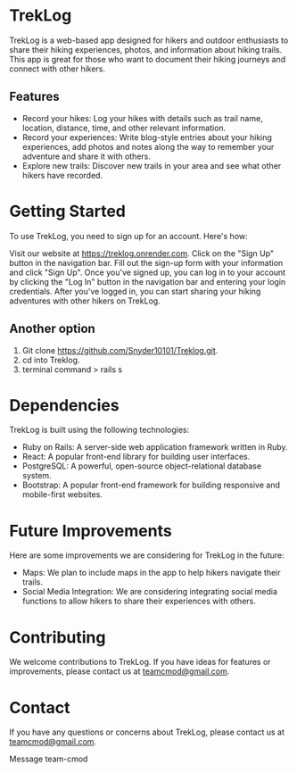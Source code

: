 # TrekLog

TrekLog is a web-based app designed for hikers and outdoor enthusiasts to share their hiking experiences, photos, and information about hiking trails. This app is great for those who want to document their hiking journeys and connect with other hikers.

## Features

* Record your hikes: Log your hikes with details such as trail name, location, distance, time, and other relevant information.
* Record your experiences: Write blog-style entries about your hiking experiences, add photos and notes along the way to remember your adventure and share it with others.
* Explore new trails: Discover new trails in your area and see what other hikers have recorded.

# Getting Started

To use TrekLog, you need to sign up for an account. Here's how:

Visit our website at https://treklog.onrender.com.
Click on the "Sign Up" button in the navigation bar.
Fill out the sign-up form with your information and click "Sign Up".
Once you've signed up, you can log in to your account by clicking the "Log In" button in the navigation bar and entering your login credentials.
After you've logged in, you can start sharing your hiking adventures with other hikers on TrekLog.

## Another option 

1. Git clone https://github.com/Snyder10101/Treklog.git.
2. cd into Treklog.
3. terminal command > rails s

# Dependencies

TrekLog is built using the following technologies:

* Ruby on Rails: A server-side web application framework written in Ruby.
* React: A popular front-end library for building user interfaces.
* PostgreSQL: A powerful, open-source object-relational database system.
* Bootstrap: A popular front-end framework for building responsive and mobile-first websites.

# Future Improvements

Here are some improvements we are considering for TrekLog in the future:

* Maps: We plan to include maps in the app to help hikers navigate their trails.
* Social Media Integration: We are considering integrating social media functions to allow hikers to share their experiences with others.

# Contributing

We welcome contributions to TrekLog. If you have ideas for features or improvements, please contact us at teamcmod@gmail.com.

# Contact

If you have any questions or concerns about TrekLog, please contact us at teamcmod@gmail.com.

Message team-cmod



